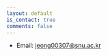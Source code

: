 ```yaml
---
layout: default
is_contact: true
comments: false
---
```


* Email: [jeong00307@snu.ac.kr](mailto:jeong00307@snu.ac.kr)

<!--
* Phone: [+91-123123](tel:+91-123123)
---

## Mailing Address

> 221B, Baker Street
>
> London
>
> United Kingdom

---

## Social

1. [Facebook](#)
2. [Twitter](#)
3. [Google+](#)

-->